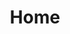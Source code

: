 ---
home: true
title: Home
heroImage: /images/hero.png
heroImageDark: /images/hero-white.png
actions:
  - text: 项目简介
    link: /zh/guide/
    type: primary
  - text: 用户手册
    link: /zh/guide/my-data.html
    type: secondary
footer: Copyright © 2023 LCDA Team.
---